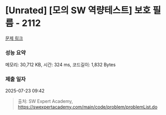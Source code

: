 # [Unrated] [모의 SW 역량테스트] 보호 필름 - 2112 

[문제 링크](https://swexpertacademy.com/main/code/problem/problemDetail.do?contestProbId=AV5V1SYKAaUDFAWu) 

### 성능 요약

메모리: 30,712 KB, 시간: 324 ms, 코드길이: 1,832 Bytes

### 제출 일자

2025-07-23 09:42



> 출처: SW Expert Academy, https://swexpertacademy.com/main/code/problem/problemList.do